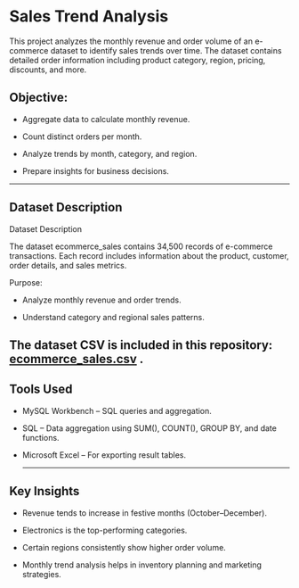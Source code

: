 # Sales Trend Analysis
This project analyzes the monthly revenue and order volume of an e-commerce dataset to identify sales trends over time. The dataset contains detailed order information including product category, region, pricing, discounts, and more.
## Objective:

- Aggregate data to calculate monthly revenue.

- Count distinct orders per month.

- Analyze trends by month, category, and region.

- Prepare insights for business decisions.

---

## Dataset Description

Dataset Description

The dataset ecommerce_sales contains 34,500 records of e-commerce transactions.
Each record includes information about the product, customer, order details, and sales metrics.

Purpose:

- Analyze monthly revenue and order trends.

- Understand category and regional sales patterns.

The dataset CSV is included in this repository: <a href="">ecommerce_sales.csv</a>
.
---

## Tools Used

- MySQL Workbench – SQL queries and aggregation.

- SQL – Data aggregation using SUM(), COUNT(), GROUP BY, and date functions.

- Microsoft Excel – For exporting result tables.

  ---
  
## Key Insights

- Revenue tends to increase in festive months (October–December).

- Electronics is the top-performing categories.

- Certain regions consistently show higher order volume.

- Monthly trend analysis helps in inventory planning and marketing strategies.


